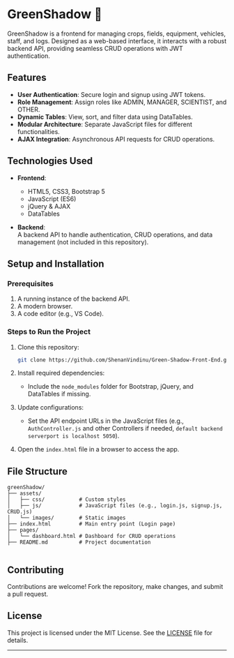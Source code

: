 # GreenShadow 🌿  

GreenShadow is a frontend for managing crops, fields, equipment, vehicles, staff, and logs. Designed as a web-based interface, it interacts with a robust backend API, providing seamless CRUD operations with JWT authentication.  

## Features  
- **User Authentication**: Secure login and signup using JWT tokens.  
- **Role Management**: Assign roles like ADMIN, MANAGER, SCIENTIST, and OTHER.  
- **Dynamic Tables**: View, sort, and filter data using DataTables.  
- **Modular Architecture**: Separate JavaScript files for different functionalities.  
- **AJAX Integration**: Asynchronous API requests for CRUD operations.  

## Technologies Used  
- **Frontend**:  
  - HTML5, CSS3, Bootstrap 5  
  - JavaScript (ES6)  
  - jQuery & AJAX  
  - DataTables  

- **Backend**:  
  A backend API to handle authentication, CRUD operations, and data management (not included in this repository).  

## Setup and Installation  

### Prerequisites  
1. A running instance of the backend API.  
2. A modern browser.  
3. A code editor (e.g., VS Code).  

### Steps to Run the Project  
1. Clone this repository:  
   ```bash  
   git clone https://github.com/ShenanVindinu/Green-Shadow-Front-End.git  
   ```  

2. Install required dependencies:  
   - Include the `node_modules` folder for Bootstrap, jQuery, and DataTables if missing.  

3. Update configurations:  
   - Set the API endpoint URLs in the JavaScript files (e.g., `AuthController.js` and other Controllers if needed, `default backend serverport is localhost 5050`).  

4. Open the `index.html` file in a browser to access the app.  

## File Structure  
```plaintext  
greenShadow/  
├── assets/  
│   ├── css/           # Custom styles  
│   ├── js/            # JavaScript files (e.g., login.js, signup.js, CRUD.js)  
│   └── images/        # Static images  
├── index.html         # Main entry point (Login page)  
├── pages/  
│   └── dashboard.html # Dashboard for CRUD operations  
├── README.md          # Project documentation
  
```  

## Contributing  
Contributions are welcome! Fork the repository, make changes, and submit a pull request.  

## License  
This project is licensed under the MIT License. See the [LICENSE](LICENSE) file for details.  

---
